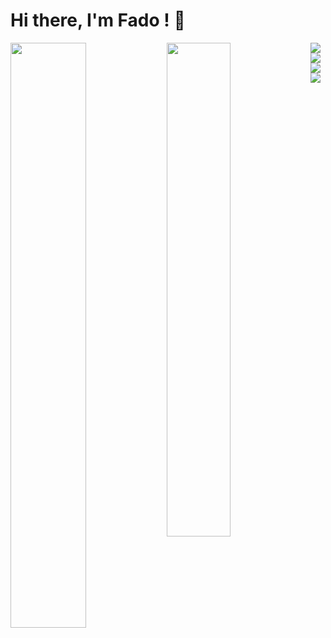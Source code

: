 # Hi there, I'm Fado ! 👋

<img align="left" width="49%" src="https://github-readme-stats.vercel.app/api?username=fadodr&show_icons=true&theme=dracula" />

<img align="left" width="45%"  src="https://github-readme-stats.vercel.app/api/top-langs/?username=fadodr&layout=compact" />

<img align="left" src="https://img.shields.io/badge/node.js-6DA55F?style=for-the-badge&logo=node.js&logoColor=white" />

<img align="left" src="https://img.shields.io/badge/express.js-%23404d59.svg?style=for-the-badge&logo=express&logoColor=%2361DAFB" />

<img align="left" src="https://img.shields.io/badge/Rabbitmq-FF6600?style=for-the-badge&logo=rabbitmq&logoColor=white" />

<img src="https://img.shields.io/badge/Flutter-%2302569B.svg?style=for-the-badge&logo=Flutter&logoColor=white" />
